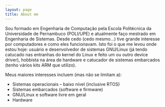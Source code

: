 ```yaml
---
layout: page
title: About me
---
```


Sou formado em Engenharia de Computação pela Escola Politécnica da Universidade de Pernambuco (POLI/UPE) e atualmente faço mestrado em Engenharia de Sistemas. Desde cedo (cedo mesmo…) tive grande interesse por computadores e como eles funcionavam. Isto foi o que me levou onde estou hoje: usuário e desenvolvedor de sistemas GNU/Linux (já tendo catucado nas entranhas do kernel do Linux e feito um ou outro device driver), hobbista na área de hardware e catucador de sistemas embarcados (tenho vários kits ARM que utilizo).

Meus maiores interesses incluem (mas não se limitam a):

* Sistemas operacionais – baixo nível (inclusive RTOS)
* Sistemas embarcados (software e firmware)
* GNU/Linux e software livre em geral
* Hardware